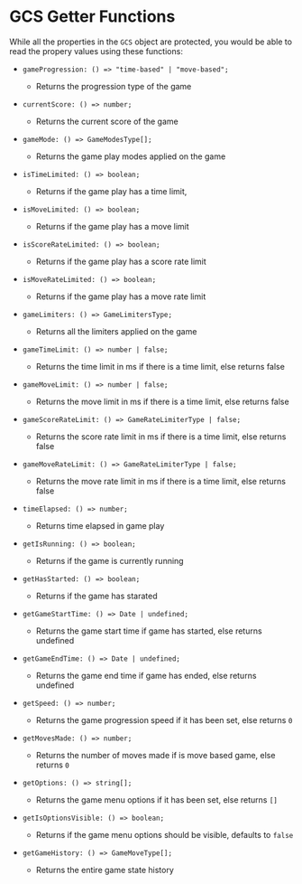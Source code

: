 # GCS Getter Functions

While all the properties in the `GCS` object are protected, you would be able to read the propery values using these functions:

-   `gameProgression: () => "time-based" | "move-based";`

    -   Returns the progression type of the game

-   `currentScore: () => number;`

    -   Returns the current score of the game

-   `gameMode: () => GameModesType[];`

    -   Returns the game play modes applied on the game

-   `isTimeLimited: () => boolean;`

    -   Returns if the game play has a time limit,

-   `isMoveLimited: () => boolean;`

    -   Returns if the game play has a move limit

-   `isScoreRateLimited: () => boolean;`

    -   Returns if the game play has a score rate limit

-   `isMoveRateLimited: () => boolean;`

    -   Returns if the game play has a move rate limit

-   `gameLimiters: () => GameLimitersType;`

    -   Returns all the limiters applied on the game

-   `gameTimeLimit: () => number | false;`

    -   Returns the time limit in ms if there is a time limit, else returns false

-   `gameMoveLimit: () => number | false;`

    -   Returns the move limit in ms if there is a time limit, else returns false

-   `gameScoreRateLimit: () => GameRateLimiterType | false;`

    -   Returns the score rate limit in ms if there is a time limit, else returns false

-   `gameMoveRateLimit: () => GameRateLimiterType | false;`

    -   Returns the move rate limit in ms if there is a time limit, else returns false

-   `timeElapsed: () => number;`

    -   Returns time elapsed in game play

-   `getIsRunning: () => boolean;`

    -   Returns if the game is currently running

-   `getHasStarted: () => boolean;`

    -   Returns if the game has starated

-   `getGameStartTime: () => Date | undefined;`

    -   Returns the game start time if game has started, else returns undefined

-   `getGameEndTime: () => Date | undefined;`

    -   Returns the game end time if game has ended, else returns undefined

-   `getSpeed: () => number;`

    -   Returns the game progression speed if it has been set, else returns `0`

-   `getMovesMade: () => number;`

    -   Returns the number of moves made if is move based game, else returns `0`

-   `getOptions: () => string[];`

    -   Returns the game menu options if it has been set, else returns `[]`

-   `getIsOptionsVisible: () => boolean;`

    -   Returns if the game menu options should be visible, defaults to `false`

-   `getGameHistory: () => GameMoveType[];`
    -   Returns the entire game state history
